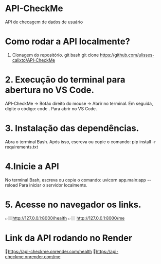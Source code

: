 # API-CheckMe
API de checagem de dados de usuário

# Como rodar a API localmente?
1. Clonagem do repositório.
   git bash
   git clone https://github.com/ulisses-calixto/API-CheckMe

# 2. Execução do terminal para abertura no VS Code.
  API-CheckMe -> Botão direito do mouse -> Abrir no terminal.
Em seguida, digite o código:
   code .
Para abrir no VS Code.

# 3. Instalação das dependências.
Abra o terminal Bash. Após isso, escreva ou copie o comando:
   pip install -r requirements.txt

# 4.Inicie a API
No terminal Bash, escreva ou copie o comando:
   uvicorn app.main:app --reload
Para iniciar o servidor localmente.

# 5. Acesse no navegador os links.
👉🏼http://127.0.0.1:8000/health
👉🏼 http://127.0.0.1:8000/me

# Link da API rodando no Render
🔗https://api-checkme.onrender.com/health
🔗https://api-checkme.onrender.com/me
